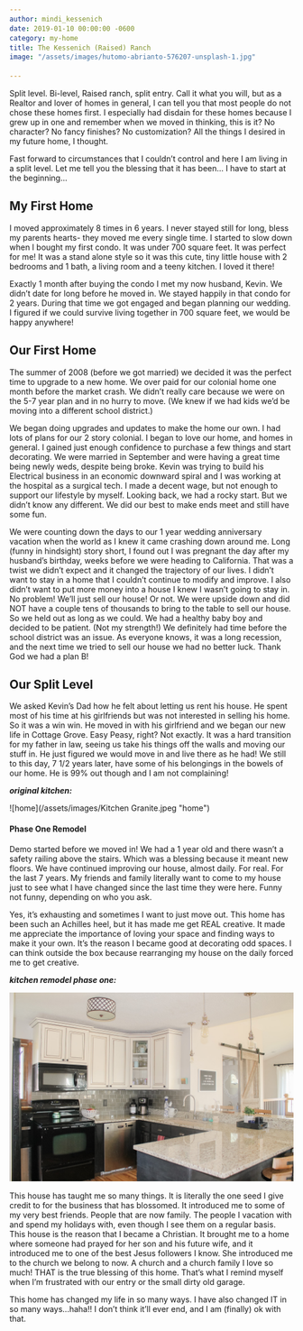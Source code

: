 ```yaml
---
author: mindi_kessenich
date: 2019-01-10 00:00:00 -0600
category: my-home
title: The Kessenich (Raised) Ranch
image: "/assets/images/hutomo-abrianto-576207-unsplash-1.jpg"

---
```

Split level. Bi-level, Raised ranch, split entry. Call it what you will, but as a Realtor and lover of homes in general, I can tell you that most people do not chose these homes first. I especially had disdain for these homes because I grew up in one and remember when we moved in thinking, this is it? No character? No fancy finishes? No customization? All the things I desired in my future home, I thought.

Fast forward to circumstances that I couldn’t control and here I am living in a split level. Let me tell you the blessing that it has been... I have to start at the beginning...

## My First Home

I moved approximately 8 times in 6 years. I never stayed still for long, bless my parents hearts- they moved me every single time. I started to slow down when I bought my first condo. It was under 700 square feet. It was perfect for me! It was a stand alone style so it was this cute, tiny little house with 2 bedrooms and 1 bath, a living room and a teeny kitchen. I loved it there!

Exactly 1 month after buying the condo I met my now husband, Kevin. We didn’t date for long before he moved in. We stayed happily in that condo for 2 years. During that time we got engaged and began planning our wedding. I figured if we could survive living together in 700 square feet, we would be happy anywhere!

## Our First Home

The summer of 2008 (before we got married) we decided it was the perfect time to upgrade to a new home. We over paid for our colonial home one month before the market crash. We didn’t really care because we were on the 5-7 year plan and in no hurry to move. (We knew if we had kids we’d be moving into a different school district.)

We began doing upgrades and updates to make the home our own. I had lots of plans for our 2 story colonial. I began to love our home, and homes in general. I gained just enough confidence to purchase a few things and start decorating. We were married in September and were having a great time being newly weds, despite being broke. Kevin was trying to build his Electrical business in an economic downward spiral and I was working at the hospital as a surgical tech. I made a decent wage, but not enough to support our lifestyle by myself. Looking back, we had a rocky start. But we didn’t know any different. We did our best to make ends meet and still have some fun.

We were counting down the days to our 1 year wedding anniversary vacation when the world as I knew it came crashing down around me. Long (funny in hindsight) story short, I found out I was pregnant the day after my husband’s birthday, weeks before we were heading to California. That was a twist we didn’t expect and it changed the trajectory of our lives. I didn’t want to stay in a home that I couldn’t continue to modify and improve.  I also didn’t want to put more money into a house I knew I wasn’t going to stay in. No problem! We’ll just sell our house! Or not. We were upside down and did NOT have a couple tens of thousands to bring to the table to sell our house. So we held out as long as we could. We had a healthy baby boy and decided to be patient. (Not my strength!) We definitely had time before the school district was an issue. As everyone knows, it was a long recession, and the next time we tried to sell our house we had no better luck. Thank God we had a plan B!

## Our Split Level

We asked Kevin’s Dad how he felt about letting us rent his house. He spent most of his time at his girlfriends but was not interested in selling his home. So it was a win win. He moved in with his girlfriend and we began our new life in Cottage Grove. Easy Peasy, right? Not exactly. It was a hard transition for my father in law, seeing us take his things off the walls and moving our stuff in. He just figured we would move in and live there as he had! We still to this day, 7 1/2 years later, have some of his belongings in the bowels of our home. He is 99% out though and I am not complaining!

**_original kitchen:_**

![home](/assets/images/Kitchen Granite.jpeg "home")

#### Phase One Remodel

Demo started before we moved in! We had a 1 year old and there wasn’t a safety railing above the stairs. Which was a blessing because it meant new floors. We have continued improving our house, almost daily. For real. For the last 7 years. My friends and family literally want to come to my house just to see what I have changed since the last time they were here. Funny not funny, depending on who you ask.

Yes, it’s exhausting and sometimes I want to just move out. This home has been such an Achilles heel, but it has made me get REAL creative. It made me appreciate the importance of loving your space and finding ways to make it your own. It’s the reason I became good at decorating odd spaces. I can think outside the box because rearranging my house on the daily forced me to get creative.

**_kitchen remodel phase one:_**

![](/assets/images/IMG_9678.jpg)

This house has taught me so many things. It is literally the one seed I give credit to for the business that has blossomed. It introduced me to some of my very best friends. People that are now family. The people I vacation with and spend my holidays with, even though I see them on a regular basis. This house is the reason that I became a Christian. It brought me to a home where someone had prayed for her son and his future wife, and it introduced me to one of the best Jesus followers I know. She introduced me to the church we belong to now. A church and a church family I love so much! THAT is the true blessing of this home. That’s what I remind myself when I’m frustrated with our entry or the small dirty old garage.

This home has changed my life in so many ways. I have also changed IT in so many ways...haha!! I don’t think it’ll ever end, and I am (finally) ok with that.